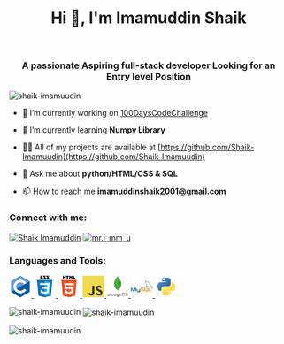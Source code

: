 <h1 align="center">Hi 👋, I'm Imamuddin Shaik</h1>
<div align="center"><img src="https://github.com/Shaik-Imamuudin/Shaik-Imamuddin/blob/main/SB%20uni%20int.jpg" alt=""></div>
<h3 align="center">A passionate Aspiring full-stack developer Looking for an Entry level Position</h3>

<p align="left"> <img src="https://komarev.com/ghpvc/?username=shaik-imamuudin&label=Profile%20views&color=0e75b6&style=flat" alt="shaik-imamuudin" /> </p>

- 🔭 I’m currently working on [100DaysCodeChallenge](https://github.com/Shaik-Imamuudin/100DaysCodeChallange)

- 🌱 I’m currently learning **Numpy Library**

- 👨‍💻 All of my projects are available at [https://github.com/Shaik-Imamuudin](https://github.com/Shaik-Imamuudin)

- 💬 Ask me about **python/HTML/CSS & SQL**

- 📫 How to reach me **imamuddinshaik2001@gmail.com**

<h3 align="left">Connect with me:</h3>
<p align="left">
<a href="https://linkedin.com/in/Shaik Imamuddin" target="blank"><img align="center" src="https://raw.githubusercontent.com/rahuldkjain/github-profile-readme-generator/master/src/images/icons/Social/linked-in-alt.svg" alt="Shaik Imamuddin" height="30" width="40" /></a>
<a href="https://instagram.com/mr.i_mm_u" target="blank"><img align="center" src="https://raw.githubusercontent.com/rahuldkjain/github-profile-readme-generator/master/src/images/icons/Social/instagram.svg" alt="mr.i_mm_u" height="30" width="40" /></a>
</p>

<h3 align="left">Languages and Tools:</h3>
<p align="left"> <a href="https://www.cprogramming.com/" target="_blank" rel="noreferrer"> <img src="https://raw.githubusercontent.com/devicons/devicon/master/icons/c/c-original.svg" alt="c" width="40" height="40"/> </a> <a href="https://www.w3schools.com/css/" target="_blank" rel="noreferrer"> <img src="https://raw.githubusercontent.com/devicons/devicon/master/icons/css3/css3-original-wordmark.svg" alt="css3" width="40" height="40"/> </a> <a href="https://www.w3.org/html/" target="_blank" rel="noreferrer"> <img src="https://raw.githubusercontent.com/devicons/devicon/master/icons/html5/html5-original-wordmark.svg" alt="html5" width="40" height="40"/> </a> <a href="https://developer.mozilla.org/en-US/docs/Web/JavaScript" target="_blank" rel="noreferrer"> <img src="https://raw.githubusercontent.com/devicons/devicon/master/icons/javascript/javascript-original.svg" alt="javascript" width="40" height="40"/> </a> <a href="https://www.mongodb.com/" target="_blank" rel="noreferrer"> <img src="https://raw.githubusercontent.com/devicons/devicon/master/icons/mongodb/mongodb-original-wordmark.svg" alt="mongodb" width="40" height="40"/> </a> <a href="https://www.mysql.com/" target="_blank" rel="noreferrer"> <img src="https://raw.githubusercontent.com/devicons/devicon/master/icons/mysql/mysql-original-wordmark.svg" alt="mysql" width="40" height="40"/> </a> <a href="https://www.python.org" target="_blank" rel="noreferrer"> <img src="https://raw.githubusercontent.com/devicons/devicon/master/icons/python/python-original.svg" alt="python" width="40" height="40"/> </a> </p>

<p><img align="left" src="https://github-readme-stats.vercel.app/api/top-langs?username=shaik-imamuudin&show_icons=true&locale=en&layout=compact" alt="shaik-imamuudin" /></p>

<p>&nbsp;<img align="center" src="https://github-readme-stats.vercel.app/api?username=shaik-imamuudin&show_icons=true&locale=en" alt="shaik-imamuudin" /></p>

<p><img align="center" src="https://github-readme-streak-stats.herokuapp.com/?user=shaik-imamuudin&" alt="shaik-imamuudin" /></p>

